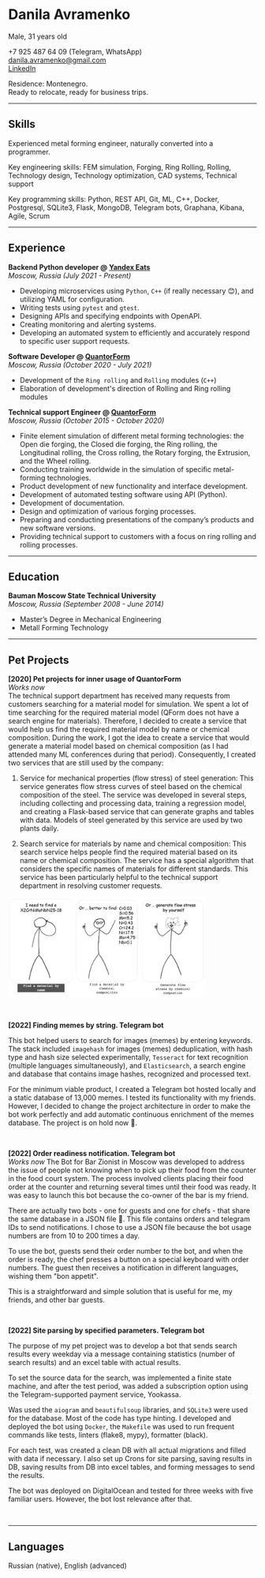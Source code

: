 # Danila Avramenko  
Male, 31 years old

+7 925 487 64 09 (Telegram, WhatsApp)  
danila.avramenko@gmail.com   
<a href="https://www.linkedin.com/in/danila-avramenko-77912ab9/" target="_blank">LinkedIn</a>  


Residence: Montenegro.   
Ready to relocate, ready for business trips.

___
## Skills
Experienced metal forming engineer, naturally converted into a programmer.  

Key engineering skills: FEM simulation, Forging, Ring Rolling, Rolling, Technology design, Technology optimization, CAD systems, Technical support

Key programming skills: Python, REST API, Git, ML, C++, Docker, Postgresql, SQLite3, Flask, MongoDB, Telegram bots, Graphana, Kibana, Agile, Scrum

___
## Experience

**Backend Python developer @ [Yandex Eats](https://www.wikiwand.com/en/Yandex_Eda)** <br>
_Moscow, Russia (July 2021 - Present)_ <br>
- Developing microservices using `Python`,  `C++` (if really necessary 😊), and utilizing YAML for configuration.
- Writing tests using `pytest` and `gtest`.
- Designing APIs and specifying endpoints with OpenAPI.
- Creating monitoring and alerting systems.
- Developing an automated system to efficiently and accurately respond to specific user support requests.



**Software Developer @ [QuantorForm](https://www.linkedin.com/company/quantor-form/about/)** <br>
_Moscow, Russia (October 2020 - July 2021)_ <br>
- Development of the `Ring rolling` and `Rolling` modules (`C++`)
- Elaboration of development's direction of Rolling and Ring rolling modules



**Technical support Engineer @ [QuantorForm](https://www.linkedin.com/company/quantor-form/about/)** <br>
_Moscow, Russia (October 2015 - October 2020)_ <br>
- Finite element simulation of different metal forming technologies: the Open die forging, the Closed die forging, the Ring rolling, the Longitudinal rolling, the Cross rolling, the Rotary forging, the Extrusion, and the Wheel rolling.
- Conducting training worldwide in the simulation of specific metal-forming technologies.
- Product development of new functionality and interface development.
- Development of automated testing software using API (Python).
- Development of documentation.
- Design and optimization of various forging processes.
- Preparing and conducting presentations of the company’s products and new software versions.
- Providing technical support to customers with a focus on ring rolling and rolling processes.


___
## Education
**Bauman Moscow State Technical University** <br>
_Moscow, Russia (September 2008 - June 2014)_ <br>
- Master’s Degree in Mechanical Engineering
- Metall Forming Technology


___
## Pet Projects
**[2020] Pet projects for inner usage of QuantorForm**  
_Works now_  
The technical support department has received many requests from customers searching for a material model for simulation. We spent a lot of time searching for the required material model (QForm does not have a search engine for materials). Therefore, I decided to create a service that would help us find the required material model by name or chemical composition. During the work, I got the idea to create a service that would generate a material model based on chemical composition (as I had attended many ML conferences during that period). Consequently, I created two services that are still used by the company:
1. Service for mechanical properties (flow stress) of steel generation: This service generates flow stress curves of steel based on the chemical composition of the steel. The service was developed in several steps, including collecting and processing data, training a regression model, and creating a Flask-based service that can generate graphs and tables with data. Models of steel generated by this service are used by two plants daily.

2. Search service for materials by name and chemical composition: This search service helps people find the required material based on its name or chemical composition. The service has a special algorithm that considers the specific names of materials for different standards. This service has been particularly helpful to the technical support department in resolving customer requests.

<img src="service.jpg" alt="drawing" width="400"/> <br>

<br>

**[2022] Finding memes by string. Telegram bot**  

This bot helped users to search for images (memes) by entering keywords. The stack included `imagehash` for images (memes) deduplication, with hash type and hash size selected experimentally, `Tesseract` for text recognition (multiple languages simultaneously), and `Elasticsearch`, a search engine and database that contains image hashes, recognized and processed text.

For the minimum viable product, I created a Telegram bot hosted locally and a static database of 13,000 memes. I tested its functionality with my friends. However, I decided to change the project architecture in order to make the bot work perfectly and add automatic continuous enrichment of the memes database. The project is on hold now 🙂.


<br>

**[2022] Order readiness notification. Telegram bot**  
_Works now_
The Bot for Bar Zionist in Moscow was developed to address the issue of people not knowing when to pick up their food from the counter in the food court system. The process involved clients placing their food order at the counter and returning several times until their food was ready. It was easy to launch this bot because the co-owner of the bar is my friend.

There are actually two bots - one for guests and one for chefs - that share the same database in a JSON file 🙂. This file contains orders and telegram IDs to send notifications. I chose to use a JSON file because the bot usage numbers are from 10 to 200 times a day.

To use the bot, guests send their order number to the bot, and when the order is ready, the chef presses a button on a special keyboard with order numbers. The guest then receives a notification in different languages, wishing them "bon appetit".

This is a straightforward and simple solution that is useful for me, my friends, and other bar guests.

<br>

**[2022] Site parsing by specified parameters. Telegram bot**   

The purpose of my pet project was to develop a bot that sends search results every weekday via a message containing statistics (number of search results) and an excel table with actual results.

To set the source data for the search, was implemented a finite state machine, and after the test period, was added a subscription option using the Telegram-supported payment service, Yookassa.

Was used the `aiogram` and `beautifulsoup` libraries, and `SQLite3` were used for the database. Most of the code has type hinting. I developed and deployed the bot using `Docker`, the `Makefile` was used to run frequent commands like tests, linters (flake8, mypy), formatter (black).

For each test, was created a clean DB with all actual migrations and filled with data if necessary. I also set up Crons for site parsing, saving results in DB, saving results from DB into excel tables, and forming messages to send the results.

The bot was deployed on DigitalOcean and tested for three weeks with five familiar users. However, the bot lost relevance after that.

<br>

___
## Languages

Russian (native), English (advanced) <br>
